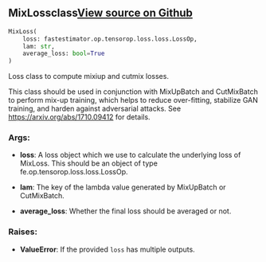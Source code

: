 ## MixLoss<span class="tag">class</span><a class="sourcelink" href=https://github.com/fastestimator/fastestimator/blob/r1.1/fastestimator/op/tensorop/loss/mix_loss.py/#L27-L71>View source on Github</a>
```python
MixLoss(
	loss: fastestimator.op.tensorop.loss.loss.LossOp,
	lam: str,
	average_loss: bool=True
)
```
Loss class to compute mixiup and cutmix losses.

This class should be used in conjunction with MixUpBatch and CutMixBatch to perform mix-up training, which helps to
reduce over-fitting, stabilize GAN training, and harden against adversarial attacks. See
https://arxiv.org/abs/1710.09412 for details.


<h3>Args:</h3>


* **loss**: A loss object which we use to calculate the underlying loss of MixLoss. This should be an object of type fe.op.tensorop.loss.loss.LossOp.

* **lam**: The key of the lambda value generated by MixUpBatch or CutMixBatch.

* **average_loss**: Whether the final loss should be averaged or not. 

<h3>Raises:</h3>


* **ValueError**: If the provided `loss` has multiple outputs.

